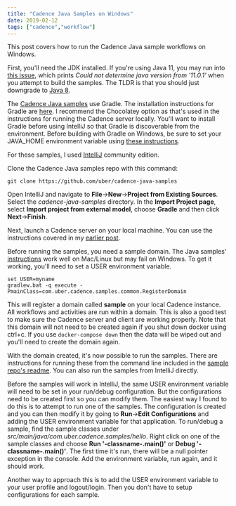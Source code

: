 ```yaml
---
title: "Cadence Java Samples on Windows"
date: 2019-02-12
tags: ["cadence","workflow"]
---
```


This post covers how to run the Cadence Java sample workflows on Windows. 

<!--more-->

First, you'll need the JDK installed. If you're using Java 11, you
may run into [this issue](https://github.com/facebook/react-native/issues/22487), which prints *Could not determine java version from 
'11.0.1'* when you attempt to build the samples. The TLDR is that you should just downgrade to 
[Java 8](https://www.oracle.com/technetwork/java/javase/downloads/jdk8-downloads-2133151.html).

The [Cadence Java samples](https://github.com/uber/cadence-java-samples) use Gradle. The installation instructions for Gradle are 
[here](https://gradle.org/install/). I recommend the Chocolatey option as that's used in the instructions for running the Cadence 
server locally. You'll want to install Gradle before using IntelliJ so that Gradle is discoverable from the 
environment. Before building with Gradle on Windows, be sure to set your JAVA_HOME environment variable using 
[these instructions](https://javatutorial.net/set-java-home-windows-10).

For these samples, I used [IntelliJ](https://www.jetbrains.com/idea/) community edition.

Clone the Cadence Java samples repo with this command:

```
git clone https://github.com/uber/cadence-java-samples
```

Open IntelliJ and navigate to **File**->**New**->**Project from Existing Sources**. 
Select the *cadence-java-samples* directory. In the **Import Project page**, select **Import project from external model**,
choose **Gradle** and then click **Next**->**Finish**.

Next, launch a Cadence server on your local machine. You can use the instructions covered in my 
[earlier post](https://www.mode19.net/posts/cadenceonwin/).

Before running the samples, you need a sample domain. The Java samples' 
[instructions](https://github.com/uber/cadence-java-samples#register-the-domain) work well on Mac/Linux but may fail on Windows. To 
get it working, you'll need to set a USER environment variable.

```
set USER=myname
gradlew.bat -q execute -PmainClass=com.uber.cadence.samples.common.RegisterDomain
```

This will register a domain called **sample** on your local Cadence instance. All workflows and activities are run within a domain. This 
is also a good test to make sure the Cadence server and client are working properly. Note that this domain will not need to 
be created again if you shut down docker using ctrl+c. If you use `docker-compose down` then the data will be wiped out and 
you'll need to create the domain again.

With the domain created, it's now possible to run the samples. There are instructions for running these from the command line 
included in the [sample repo's readme](https://github.com/uber/cadence-java-samples/blob/master/README.md#run-the-samples). 
You can also run the samples from IntelliJ directly. 

Before the samples will work in IntelliJ, the same USER environment variable will need to be set in your run/debug configuration. But 
the configurations need to be created first so you can modify them. The easiest way I found to do this is to attempt to run one 
of the samples. The configuration is created and you can then modify it by going to **Run**->**Edit Configurations** and adding the 
USER environment variable for that application. To run/debug a sample, find the sample classes under 
*src/main/java/com.uber.cadence.samples/hello*. Right click on one of the sample classes and choose **Run '-classname-.main()'** or
**Debug '-classname-.main()'**. The first time it's run, there will be a null pointer exception in the console. Add the environment 
variable, run again, and it should work.

Another way to approach this is to add the USER environment variable to your user profile and logout/login. Then you don't have to setup configurations for each sample.
